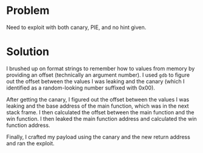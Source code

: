 # Problem

Need to exploit with both canary, PIE, and no hint given.

# Solution

I brushed up on format strings to remember how to values from memory by
providing an offset (technically an argument number). I used `gdb` to figure out
the offset between the values I was leaking and the canary (which I identified
as a random-looking number suffixed with 0x00).

After getting the canary, I figured out the offset between the values I was
leaking and the base address of the main function, which was in the next stack
frame. I then calculated the offset between the main function and the win
function. I then leaked the main function address and calculated the win function
address.

Finally, I crafted my payload using the canary and the new return address and
ran the exploit.
